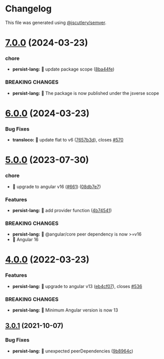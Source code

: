 # Changelog

This file was generated using [@jscutlery/semver](https://github.com/jscutlery/semver).

# [7.0.0](https://github.com/jsverse/transloco/compare/transloco-persist-lang-6.0.0...transloco-persist-lang-7.0.0) (2024-03-23)


### chore

* **persist-lang:** 🤖 update package scope ([8ba44fe](https://github.com/jsverse/transloco/commit/8ba44fea1193309f6920284123a4a78839c40ffc))


### BREAKING CHANGES

* **persist-lang:** 🧨 The package is now published under the jsverse scope



# [6.0.0](https://github.com/jsverse/transloco/compare/transloco-persist-lang-5.0.0...transloco-persist-lang-6.0.0) (2024-03-23)


### Bug Fixes

* **transloco:** 🐛 update flat to v6 ([7657b3d](https://github.com/jsverse/transloco/commit/7657b3de185b011bd35f815436da759aae33fc26)), closes [#570](https://github.com/jsverse/transloco/issues/570)



# [5.0.0](https://github.com/jsverse/transloco/compare/transloco-persist-lang-4.0.0...transloco-persist-lang-5.0.0) (2023-07-30)

### chore

- 🤖 upgrade to angular v16 ([#661](https://github.com/jsverse/transloco/issues/661)) ([08db7e7](https://github.com/jsverse/transloco/commit/08db7e7d1f64846fa0b07123dee8ff5bff20b4f0))

### Features

- **persist-lang:** 🎸 add provider function ([4b74541](https://github.com/jsverse/transloco/commit/4b74541508ee2cdcc73446450f711b541eeb8cb3))

### BREAKING CHANGES

- **persist-lang:** 🧨 @angular/core peer dependency is now >=v16
- 🧨 Angular 16

# [4.0.0](https://github.com/jsverse/transloco/compare/transloco-persist-lang-3.0.1...transloco-persist-lang-4.0.0) (2022-03-23)

### Features

- **persist-lang:** 🎸 upgrade to angular v13 ([eb4cf07](https://github.com/jsverse/transloco/commit/eb4cf078f25ce2e8608b31e5011aaec48fd3daf4)), closes [#536](https://github.com/jsverse/transloco/issues/536)

### BREAKING CHANGES

- **persist-lang:** 🧨 Minimum Angular version is now 13

## [3.0.1](https://github.com/jsverse/transloco/compare/transloco-persist-lang-3.0.0...transloco-persist-lang-3.0.1) (2021-10-07)

### Bug Fixes

- **persist-lang:** 🐛 unexpected peerDependencies ([9b8964c](https://github.com/jsverse/transloco/commit/9b8964c2caf7e8bd0b1bc2b8ac1105c51da71ec9))
